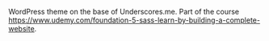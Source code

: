 WordPress theme on the base of Underscores.me. Part of the course https://www.udemy.com/foundation-5-sass-learn-by-building-a-complete-website.
